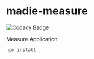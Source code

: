 <!-- @format -->

# madie-measure

[![Codacy Badge](https://app.codacy.com/project/badge/Grade/00e4a2d8a15b448b9557d26268c0384e)](https://www.codacy.com/gh/MeasureAuthoringTool/madie-measure/dashboard?utm_source=github.com&utm_medium=referral&utm_content=MeasureAuthoringTool/madie-measure&utm_campaign=Badge_Grade)

Measure Application

```
npm install .

```
